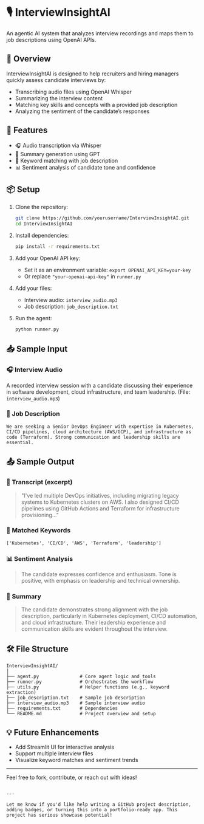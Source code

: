 # 🎙️ InterviewInsightAI

An agentic AI system that analyzes interview recordings and maps them to job descriptions using OpenAI APIs.

## 🚀 Overview

InterviewInsightAI is designed to help recruiters and hiring managers quickly assess candidate interviews by:
- Transcribing audio files using OpenAI Whisper
- Summarizing the interview content
- Matching key skills and concepts with a provided job description
- Analyzing the sentiment of the candidate’s responses

## 🧠 Features

- 🎧 Audio transcription via Whisper
- 📝 Summary generation using GPT
- 📌 Keyword matching with job description
- 📊 Sentiment analysis of candidate tone and confidence

## 📦 Setup

1. Clone the repository:
   ```bash
   git clone https://github.com/yourusername/InterviewInsightAI.git
   cd InterviewInsightAI
   ```

2. Install dependencies:
   ```bash
   pip install -r requirements.txt
   ```

3. Add your OpenAI API key:
   - Set it as an environment variable: `export OPENAI_API_KEY=your-key`
   - Or replace `"your-openai-api-key"` in `runner.py`

4. Add your files:
   - Interview audio: `interview_audio.mp3`
   - Job description: `job_description.txt`

5. Run the agent:
   ```bash
   python runner.py
   ```

## 📥 Sample Input

### 🎧 Interview Audio
A recorded interview session with a candidate discussing their experience in software development, cloud infrastructure, and team leadership. (File: `interview_audio.mp3`)

### 📄 Job Description
```text
We are seeking a Senior DevOps Engineer with expertise in Kubernetes, CI/CD pipelines, cloud architecture (AWS/GCP), and infrastructure as code (Terraform). Strong communication and leadership skills are essential.
```

## 📤 Sample Output

### 📝 Transcript (excerpt)
> "I've led multiple DevOps initiatives, including migrating legacy systems to Kubernetes clusters on AWS. I also designed CI/CD pipelines using GitHub Actions and Terraform for infrastructure provisioning..."

### 📌 Matched Keywords
```
['Kubernetes', 'CI/CD', 'AWS', 'Terraform', 'leadership']
```

### 📊 Sentiment Analysis
> The candidate expresses confidence and enthusiasm. Tone is positive, with emphasis on leadership and technical ownership.

### 🧠 Summary
> The candidate demonstrates strong alignment with the job description, particularly in Kubernetes deployment, CI/CD automation, and cloud infrastructure. Their leadership experience and communication skills are evident throughout the interview.

## 🛠️ File Structure

```
InterviewInsightAI/
│
├── agent.py               # Core agent logic and tools
├── runner.py              # Orchestrates the workflow
├── utils.py               # Helper functions (e.g., keyword extraction)
├── job_description.txt    # Sample job description
├── interview_audio.mp3    # Sample interview audio
├── requirements.txt       # Dependencies
└── README.md              # Project overview and setup
```

## 💡 Future Enhancements

- Add Streamlit UI for interactive analysis
- Support multiple interview files
- Visualize keyword matches and sentiment trends

---

Feel free to fork, contribute, or reach out with ideas!
```

---

Let me know if you'd like help writing a GitHub project description, adding badges, or turning this into a portfolio-ready app. This project has serious showcase potential!
